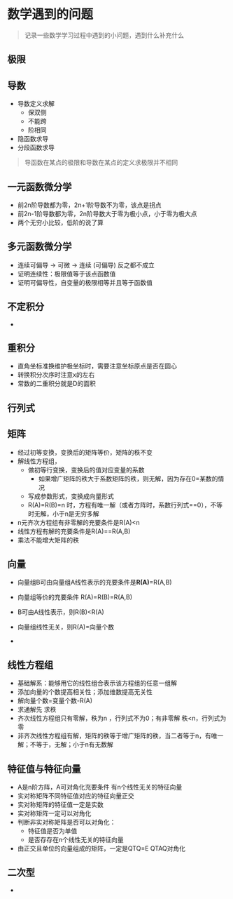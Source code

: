 # 数学遇到的问题

> 记录一些数学学习过程中遇到的小问题，遇到什么补充什么

## 极限



## 导数

- 导数定义求解
  - 保双侧
  - 不能跨
  - 阶相同
- 隐函数求导
- 分段函数求导

> 导函数在某点的极限和导数在某点的定义求极限并不相同

## 一元函数微分学

- 前2n阶导数都为零，2n+1阶导数不为零，该点是拐点
- 前2n-1阶导数都为零，2n阶导数大于零为极小点，小于零为极大点
- 两个无穷小比较，低阶的说了算

## 多元函数微分学

- 连续可偏导 -> 可微 -> 连续 (可偏导) 反之都不成立
- 证明连续性：极限值等于该点函数值
- 证明可偏导性，自变量的极限相等并且等于函数值

## 不定积分

- 

## 重积分

- 直角坐标准换维护极坐标时，需要注意坐标原点是否在圆心
- 转换积分次序时注意x的左右
- 常数的二重积分就是D的面积



## 行列式



## 矩阵

- 经过初等变换，变换后的矩阵等价，矩阵的秩不变
- 解线性方程组，
  - 做初等行变换，变换后的值对应变量的系数
    - 如果增广矩阵的秩大于系数矩阵的秩，则无解，因为存在0=某数的情况
  - 写成参数形式，变换成向量形式
  - R(A)=R(B)=n 时，方程有唯一解（或者方阵时，系数行列式==0），不等时无解，小于n是无穷多解
- n元齐次方程组有非零解的充要条件是R(A)<n
- 线性方程有解的充要条件是R(A)==R(A,B)
- 乘法不能增大矩阵的秩

## 向量

- 向量组B可由向量组A线性表示的充要条件是**R(A)**=R(A,B)

- 向量组等价的充要条件 R(A)=R(B)=R(A,B)
- B可由A线性表示，则R(B)<R(A)
- 向量组线性无关，则R(A)=向量个数
- 

## 线性方程组

- 基础解系：能够用它的线性组合表示该方程组的任意一组解
- 添加向量的个数提高相关性；添加维数提高无关性
- 解向量个数=变量个数-R(A)
- 求通解先 求秩
- 齐次线性方程组只有零解，秩为n ，行列式不为0；有非零解 秩<n，行列式为零
- 非齐次线性方程组有解，矩阵的秩等于增广矩阵的秩，当二者等于n，有唯一解；不等于，无解；小于n有无数解

## 特征值与特征向量

- A是n阶方阵，A可对角化充要条件 有n个线性无关的特征向量
- 实对称矩阵不同特征值对应的特征向量正交
- 实对称矩阵的特征值一定是实数
- 实对称矩阵一定可以对角化
- 判断非实对称矩阵是否可以对角化：
  -  特征值是否为单值
  -  是否存存在n个线性无关的特征向量
-  由正交且单位的向量组成的矩阵，一定是QTQ=E QTAQ对角化

## 二次型

- 